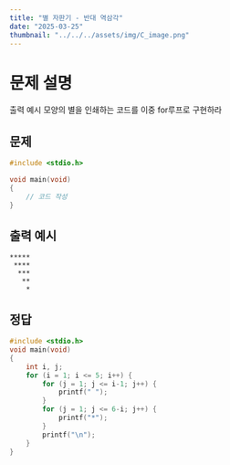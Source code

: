 ```yaml
---
title: "별 자판기 - 반대 역삼각" 
date: "2025-03-25"
thumbnail: "../../../assets/img/C_image.png"
---
```


# 문제 설명
출력 예시 모양의 별을 인쇄하는 코드를 이중 for루프로 구현하라

## 문제

```c
#include <stdio.h>

void main(void)
{
	// 코드 작성
}
```
## 출력 예시
```
*****
 ****
  ***
   **
    *
```

## 정답
```c
#include <stdio.h>
void main(void)
{
	int i, j;
	for (i = 1; i <= 5; i++) {
		for (j = 1; j <= i-1; j++) {
			printf(" ");
		}
		for (j = 1; j <= 6-i; j++) {
			printf("*");
		}
		printf("\n");
	}
}
```

